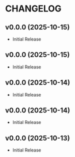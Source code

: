 # CHANGELOG

<!-- version list -->

## v0.0.0 (2025-10-15)

- Initial Release

## v0.0.0 (2025-10-15)

- Initial Release

## v0.0.0 (2025-10-14)

- Initial Release

## v0.0.0 (2025-10-14)

- Initial Release

## v0.0.0 (2025-10-13)

- Initial Release
